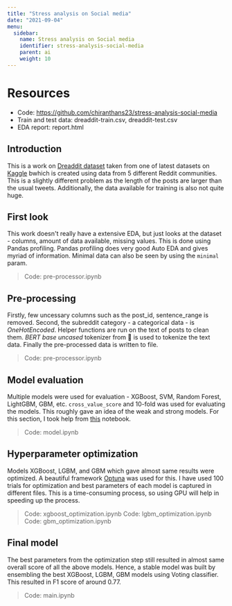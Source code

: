```yaml
---
title: "Stress analysis on Social media"
date: "2021-09-04"
menu:
  sidebar:
    name: Stress analysis on Social media
    identifier: stress-analysis-social-media
    parent: ai
    weight: 10
---
```


# Resources
- Code: https://github.com/chiranthans23/stress-analysis-social-media
- Train and test data: dreaddit-train.csv, dreaddit-test.csv
- EDA report: report.html

## Introduction
This is a work on [Dreaddit dataset](https://arxiv.org/abs/1911.00133?utm_source=feedburner&utm_medium=feed&utm_campaign=Feed%253A+arxiv%252FQSXk+%2528ExcitingAds%2521+cs+updates+on+arXiv.org%2529) taken from one of latest datasets on [Kaggle](https://www.kaggle.com/ruchi798/stress-analysis-in-social-media) bwhich is created using data from 5 different Reddit communities. This is a slightly different problem as the length of the posts are larger than the usual tweets. Additionally, the data available for training is also not quite huge.

## First look
This work doesn't really have a extensive EDA, but just looks at the dataset - columns, amount of data available, missing values. This is done using Pandas profiling. Pandas profiling does very good Auto EDA and gives myriad of information. Minimal data can also be seen by using the `minimal` param.
> Code: pre-processor.ipynb

## Pre-processing
Firstly, few uncessary columns such as the post_id, sentence_range is removed. Second, the subreddit category - a categorical data - is *OneHotEncoded*. Helper functions are run on the text of posts to clean them. *BERT base uncased* tokenizer from 🤗 is used to tokenize the text data. Finally the pre-processed data is written to file.
> Code: pre-processor.ipynb

## Model evaluation
Multiple models were used for evaluation - XGBoost, SVM, Random Forest, LightGBM, GBM, etc. `cross_value_score` and 10-fold was used for evaluating the models. This roughly gave an idea of the weak and strong models. For this section, I took help from [this](https://www.kaggle.com/sohommajumder21/bert-tokenizer-with-9-models-nlp-stress-analysis) notebook. 
> Code: model.ipynb

## Hyperparameter optimization
Models XGBoost, LGBM, and GBM which gave almost same results were optimized. A beautiful framework [Optuna](https://optuna.org/) was used for this. I have used 100 trials for optimization and best parameters of each model is captured in different files. This is a time-consuming process, so using GPU will help in speeding up the process.
> Code: xgboost_optimization.ipynb
> Code: lgbm_optimization.ipynb
> Code: gbm_optimization.ipynb

## Final model
The best parameters from the optimization step still resulted in almost same overall score of all the above models. Hence, a stable model was built by ensembling the best XGBoost, LGBM, GBM models using Voting classifier. This resulted in F1 score of around 0.77.
> Code: main.ipynb




